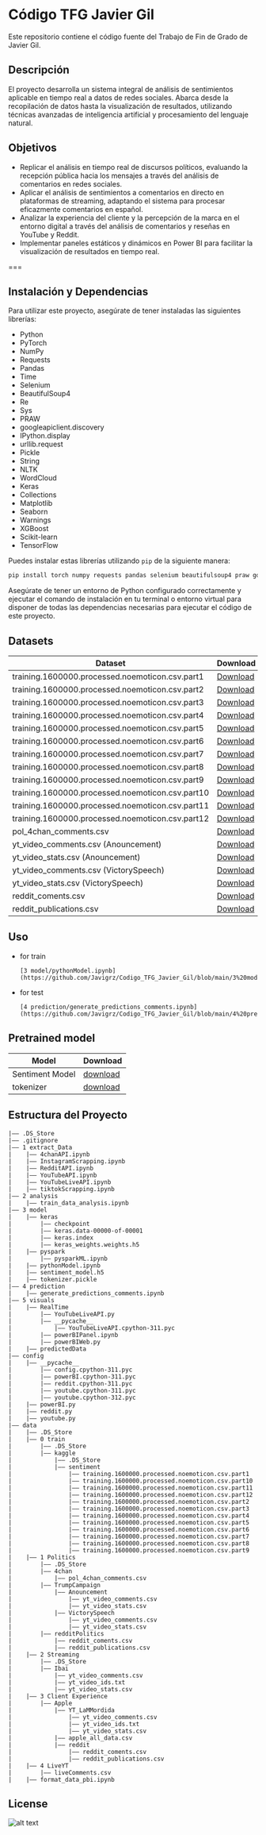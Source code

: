# Código TFG Javier Gil
Este repositorio contiene el código fuente del Trabajo de Fin de Grado de Javier Gil.

## Descripción
El proyecto desarrolla un sistema integral de análisis de sentimientos aplicable en tiempo real a datos de redes sociales. Abarca desde la recopilación de datos hasta la visualización de resultados, utilizando técnicas avanzadas de inteligencia artificial y procesamiento del lenguaje natural.

## Objetivos
- Replicar el análisis en tiempo real de discursos políticos, evaluando la recepción pública hacia los mensajes a través del análisis de comentarios en redes sociales.
- Aplicar el análisis de sentimientos a comentarios en directo en plataformas de streaming, adaptando el sistema para procesar eficazmente comentarios en español.
- Analizar la experiencia del cliente y la percepción de la marca en el entorno digital a través del análisis de comentarios y reseñas en YouTube y Reddit.
- Implementar paneles estáticos y dinámicos en Power BI para facilitar la visualización de resultados en tiempo real.

===

## Instalación y Dependencias

Para utilizar este proyecto, asegúrate de tener instaladas las siguientes librerías:

- Python
- PyTorch
- NumPy
- Requests
- Pandas
- Time
- Selenium
- BeautifulSoup4
- Re
- Sys
- PRAW
- googleapiclient.discovery
- IPython.display
- urllib.request
- Pickle
- String
- NLTK
- WordCloud
- Keras
- Collections
- Matplotlib
- Seaborn
- Warnings
- XGBoost
- Scikit-learn
- TensorFlow

Puedes instalar estas librerías utilizando `pip` de la siguiente manera:

```bash
pip install torch numpy requests pandas selenium beautifulsoup4 praw google-api-python-client ipython urllib3 nltk wordcloud keras matplotlib seaborn xgboost scikit-learn tensorflow
```

Asegúrate de tener un entorno de Python configurado correctamente y ejecutar el comando de instalación en tu terminal o entorno virtual para disponer de todas las dependencias necesarias para ejecutar el código de este proyecto.

## Datasets

| Dataset | Download |
| ---     | ---      |
| training.1600000.processed.noemoticon.csv.part1 | [Download](https://github.com/Javigrz/Codigo_TFG_Javier_Gil/blob/main/data/0%20train/kaggle/sentiment/training.1600000.processed.noemoticon.csv.part1) | 
| training.1600000.processed.noemoticon.csv.part2 | [Download](https://github.com/Javigrz/Codigo_TFG_Javier_Gil/blob/main/data/0%20train/kaggle/sentiment/training.1600000.processed.noemoticon.csv.part2) |
| training.1600000.processed.noemoticon.csv.part3 | [Download](https://github.com/Javigrz/Codigo_TFG_Javier_Gil/blob/main/data/0%20train/kaggle/sentiment/training.1600000.processed.noemoticon.csv.part3) |
| training.1600000.processed.noemoticon.csv.part4 | [Download](https://github.com/Javigrz/Codigo_TFG_Javier_Gil/blob/main/data/0%20train/kaggle/sentiment/training.1600000.processed.noemoticon.csv.part4) |
| training.1600000.processed.noemoticon.csv.part5 | [Download](https://github.com/Javigrz/Codigo_TFG_Javier_Gil/blob/main/data/0%20train/kaggle/sentiment/training.1600000.processed.noemoticon.csv.part5) |
| training.1600000.processed.noemoticon.csv.part6 | [Download](https://github.com/Javigrz/Codigo_TFG_Javier_Gil/blob/main/data/0%20train/kaggle/sentiment/training.1600000.processed.noemoticon.csv.part6) |
| training.1600000.processed.noemoticon.csv.part7 | [Download](https://github.com/Javigrz/Codigo_TFG_Javier_Gil/blob/main/data/0%20train/kaggle/sentiment/training.1600000.processed.noemoticon.csv.part7) |
| training.1600000.processed.noemoticon.csv.part8 | [Download](https://github.com/Javigrz/Codigo_TFG_Javier_Gil/blob/main/data/0%20train/kaggle/sentiment/training.1600000.processed.noemoticon.csv.part8) |
| training.1600000.processed.noemoticon.csv.part9 | [Download](https://github.com/Javigrz/Codigo_TFG_Javier_Gil/blob/main/data/0%20train/kaggle/sentiment/training.1600000.processed.noemoticon.csv.part9) |
| training.1600000.processed.noemoticon.csv.part10 | [Download](https://github.com/Javigrz/Codigo_TFG_Javier_Gil/blob/main/data/0%20train/kaggle/sentiment/training.1600000.processed.noemoticon.csv.part10) |
| training.1600000.processed.noemoticon.csv.part11 | [Download](https://github.com/Javigrz/Codigo_TFG_Javier_Gil/blob/main/data/0%20train/kaggle/sentiment/training.1600000.processed.noemoticon.csv.part11) |
| training.1600000.processed.noemoticon.csv.part12 | [Download](https://github.com/Javigrz/Codigo_TFG_Javier_Gil/blob/main/data/0%20train/kaggle/sentiment/training.1600000.processed.noemoticon.csv.part12) |
| pol_4chan_comments.csv | [Download](https://github.com/Javigrz/Codigo_TFG_Javier_Gil/blob/main/data/1%20Politics/4chan/pol_4chan_comments.csv) |
| yt_video_comments.csv (Anouncement) | [Download](https://github.com/Javigrz/Codigo_TFG_Javier_Gil/blob/main/data/1%20Politics/TrumpCampaign/Anouncement/yt_video_comments.csv) |
| yt_video_stats.csv (Anouncement) | [Download](https://github.com/Javigrz/Codigo_TFG_Javier_Gil/blob/main/data/1%20Politics/TrumpCampaign/Anouncement/yt_video_stats.csv) |
| yt_video_comments.csv (VictorySpeech) | [Download](https://github.com/Javigrz/Codigo_TFG_Javier_Gil/blob/main/data/1%20Politics/TrumpCampaign/VictorySpeech/yt_video_comments.csv) |
| yt_video_stats.csv (VictorySpeech) | [Download](https://github.com/Javigrz/Codigo_TFG_Javier_Gil/blob/main/data/1%20Politics/TrumpCampaign/VictorySpeech/yt_video_stats.csv) |
| reddit_coments.csv | [Download](https://github.com/Javigrz/Codigo_TFG_Javier_Gil/blob/main/data/1%20Politics/redditPolitics/reddit_coments.csv) |
| reddit_publications.csv | [Download](https://github.com/Javigrz/Codigo_TFG_Javier_Gil/blob/main/data/1%20Politics/redditPolitics/reddit_publications.csv) |

## Uso
- for train
  ```
  [3 model/pythonModel.ipynb](https://github.com/Javigrz/Codigo_TFG_Javier_Gil/blob/main/3%20model/pythonModel.ipynb)
  ```
- for test
  ```
  [4 prediction/generate_predictions_comments.ipynb](https://github.com/Javigrz/Codigo_TFG_Javier_Gil/blob/main/4%20prediction/generate_predictions_comments.ipynb)
  ```
## Pretrained model
| Model | Download |
| ---     | ---   |
| Sentiment Model | [download](https://github.com/Javigrz/Codigo_TFG_Javier_Gil/blob/main/3%20model/sentiment_model.h5) |
| tokenizer | [download](https://github.com/Javigrz/Codigo_TFG_Javier_Gil/blob/main/3%20model/tokenizer.pickle) |


## Estructura del Proyecto
```
|—— .DS_Store
|—— .gitignore
|—— 1 extract_Data
|    |—— 4chanAPI.ipynb
|    |—— InstagramScrapping.ipynb
|    |—— RedditAPI.ipynb
|    |—— YouTubeAPI.ipynb
|    |—— YouTubeLiveAPI.ipynb
|    |—— tiktokScrapping.ipynb
|—— 2 analysis
|    |—— train_data_analysis.ipynb
|—— 3 model
|    |—— keras
|        |—— checkpoint
|        |—— keras.data-00000-of-00001
|        |—— keras.index
|        |—— keras_weights.weights.h5
|    |—— pyspark
|        |—— pysparkML.ipynb
|    |—— pythonModel.ipynb
|    |—— sentiment_model.h5
|    |—— tokenizer.pickle
|—— 4 prediction
|    |—— generate_predictions_comments.ipynb
|—— 5 visuals
|    |—— RealTime
|        |—— YouTubeLiveAPI.py
|        |—— __pycache__
|            |—— YouTubeLiveAPI.cpython-311.pyc
|        |—— powerBIPanel.ipynb
|        |—— powerBIWeb.py
|    |—— predictedData
|—— config
|    |—— __pycache__
|        |—— config.cpython-311.pyc
|        |—— powerBI.cpython-311.pyc
|        |—— reddit.cpython-311.pyc
|        |—— youtube.cpython-311.pyc
|        |—— youtube.cpython-312.pyc
|    |—— powerBI.py
|    |—— reddit.py
|    |—— youtube.py
|—— data
|    |—— .DS_Store
|    |—— 0 train
|        |—— .DS_Store
|        |—— kaggle
|            |—— .DS_Store
|            |—— sentiment
|                |—— training.1600000.processed.noemoticon.csv.part1
|                |—— training.1600000.processed.noemoticon.csv.part10
|                |—— training.1600000.processed.noemoticon.csv.part11
|                |—— training.1600000.processed.noemoticon.csv.part12
|                |—— training.1600000.processed.noemoticon.csv.part2
|                |—— training.1600000.processed.noemoticon.csv.part3
|                |—— training.1600000.processed.noemoticon.csv.part4
|                |—— training.1600000.processed.noemoticon.csv.part5
|                |—— training.1600000.processed.noemoticon.csv.part6
|                |—— training.1600000.processed.noemoticon.csv.part7
|                |—— training.1600000.processed.noemoticon.csv.part8
|                |—— training.1600000.processed.noemoticon.csv.part9
|    |—— 1 Politics
|        |—— .DS_Store
|        |—— 4chan
|            |—— pol_4chan_comments.csv
|        |—— TrumpCampaign
|            |—— Anouncement
|                |—— yt_video_comments.csv
|                |—— yt_video_stats.csv
|            |—— VictorySpeech
|                |—— yt_video_comments.csv
|                |—— yt_video_stats.csv
|        |—— redditPolitics
|            |—— reddit_coments.csv
|            |—— reddit_publications.csv
|    |—— 2 Streaming
|        |—— .DS_Store
|        |—— Ibai
|            |—— yt_video_comments.csv
|            |—— yt_video_ids.txt
|            |—— yt_video_stats.csv
|    |—— 3 Client Experience
|        |—— Apple
|            |—— YT_LaMMordida
|                |—— yt_video_comments.csv
|                |—— yt_video_ids.txt
|                |—— yt_video_stats.csv
|            |—— apple_all_data.csv
|            |—— reddit
|                |—— reddit_coments.csv
|                |—— reddit_publications.csv
|    |—— 4 LiveYT
|        |—— liveComments.csv
|    |—— format_data_pbi.ipynb
```
## License
![alt text](logoUPM.png)